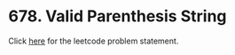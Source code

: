 # 678. Valid Parenthesis String

Click [here](https://leetcode.com/problems/valid-parenthesis-string/) for the leetcode problem statement.
